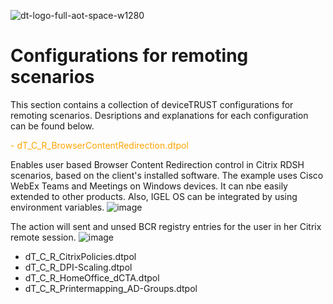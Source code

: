 ![dt-logo-full-aot-space-w1280](https://user-images.githubusercontent.com/83282694/116271495-5219b100-a780-11eb-9e1a-f929d2e3cbdc.png)
# Configurations for remoting scenarios
This section contains a collection of deviceTRUST configurations for remoting scenarios. Desriptions and explanations for each configuration can be found below.

<span style="color: orange">- dT_C_R_BrowserContentRedirection.dtpol</span>

Enables user based Browser Content Redirection control in Citrix RDSH scenarios, based on the client's installed software. The example uses Cisco WebEx Teams and Meetings on Windows devices. It can nbe easily extended to other products. Also, IGEL OS can be integrated by using environment variables.
![image](https://user-images.githubusercontent.com/83282694/116854923-c200bf00-abf8-11eb-8e08-62c41a063f1c.png)

The action will sent and unsed BCR registry entries for the user in her Citrix remote session.
![image](https://user-images.githubusercontent.com/83282694/116855086-0e4bff00-abf9-11eb-8876-2434edb4961c.png)


- dT_C_R_CitrixPolicies.dtpol
- dT_C_R_DPI-Scaling.dtpol
- dT_C_R_HomeOffice_dCTA.dtpol
- dT_C_R_Printermapping_AD-Groups.dtpol
